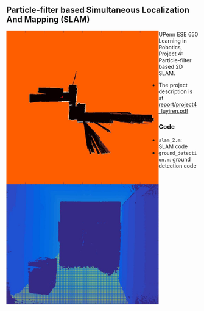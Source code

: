 ## Particle-filter based Simultaneous Localization And Mapping (SLAM)

<img width="400" style="float: left;" src="report/results/train3.jpg">

<img width="400" style="float: left;" src="report/results/test_ground_d.jpg">

UPenn ESE 650 Learning in Robotics, Project 4: Particle-filter based 2D SLAM.

- The project description is at [report/project4_luyiren.pdf](report/project4_luyiren.pdf)

### Code

- `slam_2.m`: SLAM code
- `ground_detection.m`: ground detection code
